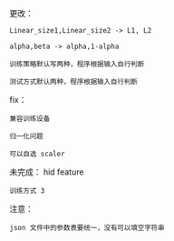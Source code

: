 更改：
	
 	Linear_size1,Linear_size2 -> L1, L2
	
 	alpha,beta -> alpha,1-alpha
	
 	训练策略默认写两种，程序根据输入自行判断
	
 	测试方式默认两种，程序根据输入自行判断

fix：
	
 	兼容训练设备
	
	归一化问题
	
	可以自选 scaler

未完成：
	hid feature
	
	训练方式 3

注意：
	
 	json 文件中的参数表要统一，没有可以填空字符串
